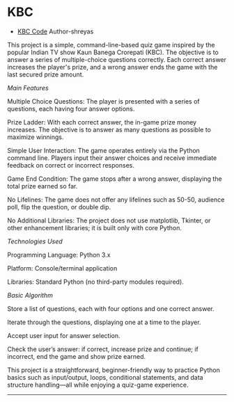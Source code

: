 # KBC

- <a href = "https://github.com/shreyaspoojary027/Learn-Python/blob/main/KBC%20.py">KBC Code</a>
Author-shreyas

This project is a simple, command-line-based quiz game inspired by the popular Indian TV show Kaun Banega Crorepati (KBC). The objective is to answer a series of multiple-choice questions correctly. Each correct answer increases the player's prize, and a wrong answer ends the game with the last secured prize amount.


*Main Features*

Multiple Choice Questions: The player is presented with a series of questions, each having four answer options.

Prize Ladder: With each correct answer, the in-game prize money increases. The objective is to answer as many questions as possible to maximize winnings.

Simple User Interaction: The game operates entirely via the Python command line. Players input their answer choices and receive immediate feedback on correct or incorrect responses.

Game End Condition: The game stops after a wrong answer, displaying the total prize earned so far.

No Lifelines: The game does not offer any lifelines such as 50-50, audience poll, flip the question, or double dip.

No Additional Libraries: The project does not use matplotlib, Tkinter, or other enhancement libraries; it is built only with core Python.


*Technologies Used*

Programming Language: Python 3.x

Platform: Console/terminal application

Libraries: Standard Python (no third-party modules required).


*Basic Algorithm*

Store a list of questions, each with four options and one correct answer.

Iterate through the questions, displaying one at a time to the player.

Accept user input for answer selection.

Check the user’s answer: if correct, increase prize and continue; if incorrect, end the game and show prize earned.

This project is a straightforward, beginner-friendly way to practice Python basics such as input/output, loops, conditional statements, and data structure handling—all while enjoying a quiz-game experience.

-------------

